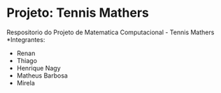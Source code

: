 # Projeto: Tennis Mathers

Respositorio do Projeto de Matematica Computacional - Tennis Mathers
*Integrantes:
 - Renan
 - Thiago 
 - Henrique Nagy
 - Matheus Barbosa
 - Mirela
